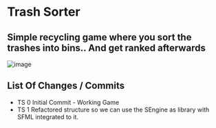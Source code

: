 # Trash Sorter

Simple recycling game where you sort the trashes into bins.. And get ranked afterwards
---
![image](https://user-images.githubusercontent.com/29341722/143003636-c03512c5-d05b-4885-a426-12ee932de8c6.png)


## List Of Changes / Commits

* TS 0 Initial Commit - Working Game
* TS 1 Refactored structure so we can use the SEngine as library with SFML integrated to it.


